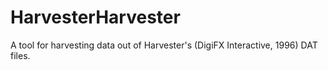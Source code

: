 # HarvesterHarvester
A tool for harvesting data out of Harvester's (DigiFX Interactive, 1996) DAT files.
